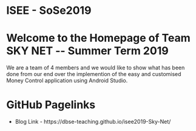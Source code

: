 # ISEE - SoSe2019

# Welcome to the Homepage of Team SKY NET -- Summer Term 2019

We are a team of 4 members and we would like to show what has been done from our end over the implemention of the easy and customised Money Control application using Android Studio.

# GitHub Pagelinks

<ul>
   <li> Blog Link - https://dbse-teaching.github.io/isee2019-Sky-Net/ </li>
</ul>
